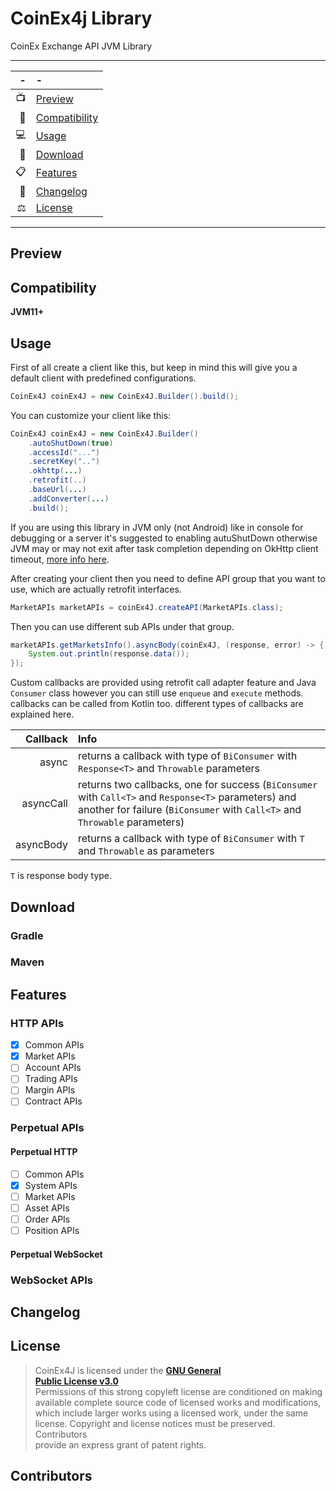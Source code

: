 # CoinEx4j Library
CoinEx Exchange API JVM Library 

---

| -   | -                               |
| ---:|:------------------------------- |
| 📺  | [Preview](#Preview)             |
| 📱  | [Compatibility](#Compatibility) |
| 💻  | [Usage](#Usage)                 |
| 📩  | [Download](#Download)           |
| 📋  | [Features](#Features)           |
| 🧾  | [Changelog](#Changelog)         |
| ⚖️  | [License](#License)             |

---

## Preview

## Compatibility
**JVM11+**
## Usage
First of all create a client like this, but keep in mind this will give you a default client with predefined configurations.
```java
CoinEx4J coinEx4J = new CoinEx4J.Builder().build();
```
You can customize your client like this:
```java
CoinEx4J coinEx4J = new CoinEx4J.Builder()
	.autoShutDown(true)
	.accessId("...")
	.secretKey("..")
	.okhttp(...)
	.retrofit(..)
	.baseUrl(...)
	.addConverter(...)
	.build();
```
If you are using this library in JVM only (not Android) like in console for debugging or a server it's suggested to enabling autuShutDown otherwise JVM may or may not exit after task completion depending on OkHttp client timeout, [more info here](https://github.com/square/retrofit/issues/3144).

After creating your client then you need to define API group that you want to use, which are actually retrofit interfaces.
```java
MarketAPIs marketAPIs = coinEx4J.createAPI(MarketAPIs.class);
```
Then you can use different sub APIs under that group.
```java
marketAPIs.getMarketsInfo().asyncBody(coinEx4J, (response, error) -> {
	System.out.println(response.data());
});
```
Custom callbacks are provided using retrofit call adapter feature and Java `Consumer` class however you can still use `enqueue` and `execute` methods. callbacks can be called from Kotlin too. different types of callbacks are explained here.

|Callback|Info|
|-------:|:----------|
|async|returns a callback with type of `BiConsumer` with `Response<T>` and `Throwable` parameters |
|asyncCall|returns two callbacks, one for success (`BiConsumer` with `Call<T>` and `Response<T>` parameters) and another for failure (`BiConsumer` with `Call<T>` and `Throwable` parameters)|
|asyncBody|returns a callback with type of `BiConsumer` with `T` and `Throwable` as parameters|

`T` is response body type.
## Download
### Gradle
### Maven
## Features
### HTTP APIs
- [x] Common APIs
- [x] Market APIs
- [ ] Account APIs
- [ ] Trading APIs
- [ ] Margin APIs
- [ ] Contract APIs
### Perpetual APIs
#### Perpetual HTTP
- [ ] Common APIs
- [x] System APIs
- [ ] Market APIs
- [ ] Asset APIs
- [ ] Order APIs
- [ ] Position APIs
#### Perpetual WebSocket
### WebSocket APIs
## Changelog

## License
> CoinEx4J is licensed under the **[GNU General  
> Public License v3.0](./LICENSE)**  
> Permissions of this strong copyleft license are conditioned on making  
> available complete source code of licensed works and modifications,  
> which include larger works using a licensed work, under the same  
> license. Copyright and license notices must be preserved. Contributors  
> provide an express grant of patent rights.
## Contributors
